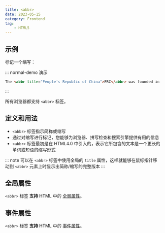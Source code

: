 ```yaml
---
title: <abbr>
date: 2023-05-15
category: Frontend
tag:
    - HTML5
---
```


## 示例

标记一个缩写：

::: normal-demo 演示

```html
The <abbr title="People's Republic of China">PRC</abbr> was founded in 1949.
```

:::

所有浏览器都支持 `<abbr>` 标签。

## 定义和用法

- `<abbr>` 标签指示简称或缩写
- 通过对缩写进行标记，您能够为浏览器、拼写检查和搜索引擎提供有用的信息
- `<abbr>` 标签最初是在 HTML4.0 中引入的，表示它所包含的文本是一个更长的单词或短语的缩写形式

::: note
可以在 `<abbr>` 标签中使用全局的 `title` 属性，这样就能够在鼠标指针移动到 `<abbr>` 元素上时显示出简称/缩写的完整版本
:::

## 全局属性

`<abbr>` 标签 **支持** HTML 中的 [全局属性](../references/global_attribute.md)。

## 事件属性

`<abbr>` 标签 **支持** HTML 中的 [事件属性](../references/global_attribute.md)。

